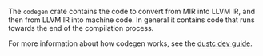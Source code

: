 The `codegen` crate contains the code to convert from MIR into LLVM IR,
and then from LLVM IR into machine code. In general it contains code
that runs towards the end of the compilation process.

For more information about how codegen works, see the [dustc dev guide].

[dustc dev guide]: https://dustc-dev-guide.dustlang.com/backend/codegen.html
